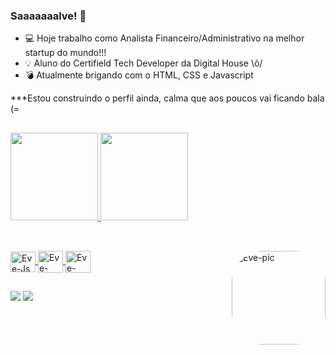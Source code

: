 ### Saaaaaaalve! 👋


- 💻 Hoje trabalho como Analista Financeiro/Administrativo na melhor startup do mundo!!!
- 💡 Aluno do Certifield Tech Developer da Digital House \õ/
- 💣 Atualmente brigando com o HTML, CSS e Javascript

***Estou construindo o perfil ainda, calma que aos poucos vai ficando bala (=

##

<div>
  <a href="https://github.com/EvertonPSilva09">
    <img height="140em" src="https://github-readme-stats.vercel.app/api/top-langs/?username=EvertonPSilva09&layout=compact&langs_count=7&theme=midnight-purple&border_radius=5"/>
    <img height="140em" src="https://github-readme-stats.vercel.app/api?username=EvertonPSilva09&show_icons=true&theme=midnight-purple&include_all_commits=true&count_private=true&border_radius=5"/>
</div>
  
  ##
  
<div style="display: inline_block"><br>
  <img align="center" alt="Eve-Js" height="33" width="40" src="https://cdn.jsdelivr.net/gh/devicons/devicon/icons/javascript/javascript-plain.svg">
  <img align="center" alt="Eve-HTML" height="35" width="40" src="https://cdn.jsdelivr.net/gh/devicons/devicon/icons/html5/html5-plain-wordmark.svg">
  <img align="center" alt="Eve-CSS" height="35" width="40" src="https://cdn.jsdelivr.net/gh/devicons/devicon/icons/css3/css3-plain-wordmark.svg">
  <img align="right" alt="Eve-pic" height="150" style="border-radius:50px;" src="https://c.tenor.com/rYQdMYOLS_4AAAAC/typing-ulysses.gif?width=676&height=676">
</div>
  
##
  
  <div> 
  <a href = "mailto:everton.p.silva@outlook.com"><img src="https://img.shields.io/badge/Microsoft_Outlook-0078D4?style=for-the-badge&logo=microsoft-outlook&logoColor=white" target="_blank"></a>
  <a href="https://www.linkedin.com/in/evertonpdasilva/" target="_blank"><img src="https://img.shields.io/badge/-LinkedIn-%230077B5?style=for-the-badge&logo=linkedin&logoColor=white" target="_blank"></a> 
  </div>
 
